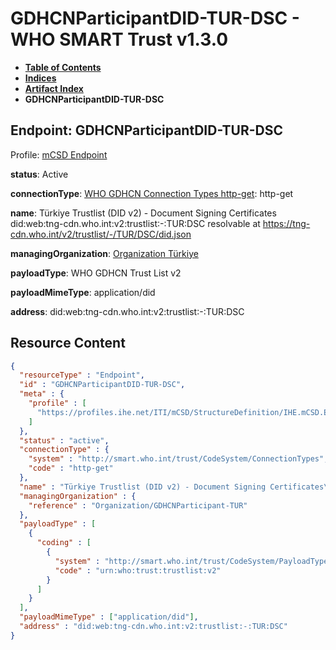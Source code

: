 # GDHCNParticipantDID-TUR-DSC - WHO SMART Trust v1.3.0

* [**Table of Contents**](toc.md)
* [**Indices**](indices.md)
* [**Artifact Index**](artifacts.md)
* **GDHCNParticipantDID-TUR-DSC**

## Endpoint: GDHCNParticipantDID-TUR-DSC

Profile: [mCSD Endpoint](https://profiles.ihe.net/ITI/mCSD/4.0.0/StructureDefinition-IHE.mCSD.Endpoint.html)

**status**: Active

**connectionType**: [WHO GDHCN Connection Types http-get](CodeSystem-ConnectionTypes.md#ConnectionTypes-http-get): http-get

**name**: Türkiye Trustlist (DID v2) - Document Signing Certificates did:web:tng-cdn.who.int:v2:trustlist:-:TUR:DSC resolvable at https://tng-cdn.who.int/v2/trustlist/-/TUR/DSC/did.json

**managingOrganization**: [Organization Türkiye](Organization-GDHCNParticipant-TUR.md)

**payloadType**: WHO GDHCN Trust List v2

**payloadMimeType**: application/did

**address**: did:web:tng-cdn.who.int:v2:trustlist:-:TUR:DSC



## Resource Content

```json
{
  "resourceType" : "Endpoint",
  "id" : "GDHCNParticipantDID-TUR-DSC",
  "meta" : {
    "profile" : [
      "https://profiles.ihe.net/ITI/mCSD/StructureDefinition/IHE.mCSD.Endpoint"
    ]
  },
  "status" : "active",
  "connectionType" : {
    "system" : "http://smart.who.int/trust/CodeSystem/ConnectionTypes",
    "code" : "http-get"
  },
  "name" : "Türkiye Trustlist (DID v2) - Document Signing Certificates\ndid:web:tng-cdn.who.int:v2:trustlist:-:TUR:DSC\nresolvable at https://tng-cdn.who.int/v2/trustlist/-/TUR/DSC/did.json",
  "managingOrganization" : {
    "reference" : "Organization/GDHCNParticipant-TUR"
  },
  "payloadType" : [
    {
      "coding" : [
        {
          "system" : "http://smart.who.int/trust/CodeSystem/PayloadTypes",
          "code" : "urn:who:trust:trustlist:v2"
        }
      ]
    }
  ],
  "payloadMimeType" : ["application/did"],
  "address" : "did:web:tng-cdn.who.int:v2:trustlist:-:TUR:DSC"
}

```

